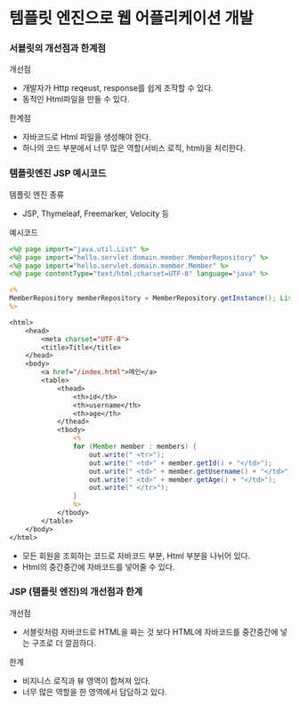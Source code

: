 # 템플릿 엔진으로 웹 어플리케이션 개발

### 서블릿의 개선점과 한계점

개선점

- 개발자가 Http reqeust, response를 쉽게 조작할 수 있다.
- 동적인 Html파일을 만들 수 있다.

한계점

- 자바코드로 Html 파일을 생성해야 한다.
- 하나의 코드 부분에서 너무 많은 역할(서비스 로직, html)을 처리한다.



### 템플릿엔진 JSP 예시코드

템플릿 엔진 종류

- JSP, Thymeleaf, Freemarker, Velocity 등



예시코드

```jsp
<%@ page import="java.util.List" %>
<%@ page import="hello.servlet.domain.member.MemberRepository" %>
<%@ page import="hello.servlet.domain.member.Member" %>
<%@ page contentType="text/html;charset=UTF-8" language="java" %>

<%
MemberRepository memberRepository = MemberRepository.getInstance(); List<Member> members = memberRepository.findAll();
%>

<html>
    <head>
        <meta charset="UTF-8">
        <title>Title</title>
    </head>
    <body>
        <a href="/index.html">메인</a>
        <table>
            <thead>
                <th>id</th>
                <th>username</th>
                <th>age</th>
            </thead>
            <tbody>
                <%
                for (Member member : members) {
                    out.write(" <tr>");
                    out.write(" <td>" + member.getId() + "</td>");
                    out.write(" <td>" + member.getUsername() + "</td>");
                    out.write(" <td>" + member.getAge() + "</td>");
                    out.write(" </tr>");
                }
                %>
            </tbody>
        </table>
    </body>
</html>
```

- 모든 회원을 조회하는 코드로 자바코드 부분, Html 부분을 나뉘어 있다.
- Html의 중간중간에 자바코드를 넣어줄 수 있다.



### JSP (템플릿 엔진)의 개선점과 한계

개선점

- 서블릿처럼 자바코드로 HTML을 짜는 것 보다 HTML에 자바코드를 중간중간에 넣는 구조로 더 깔끔하다.



한계

- 비지니스 로직과 뷰 영역이 합쳐져 있다.
- 너무 많은 역할을 한 영역에서 담담하고 있다.

